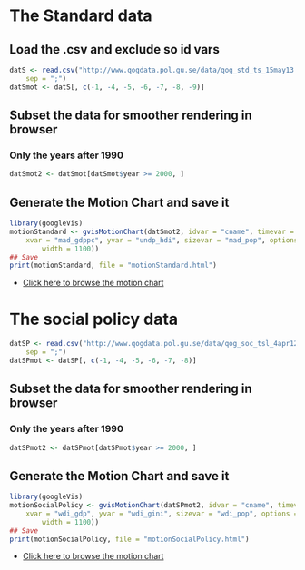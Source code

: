 # The Standard data

## Load the .csv and exclude so id vars


```r
datS <- read.csv("http://www.qogdata.pol.gu.se/data/qog_std_ts_15may13.csv", 
    sep = ";")
datSmot <- datS[, c(-1, -4, -5, -6, -7, -8, -9)]
```


## Subset the data for smoother rendering in browser
### Only the years after 1990

```r
datSmot2 <- datSmot[datSmot$year >= 2000, ]
```


## Generate the Motion Chart and save it

```r
library(googleVis)
motionStandard <- gvisMotionChart(datSmot2, idvar = "cname", timevar = "year", 
    xvar = "mad_gdppc", yvar = "undp_hdi", sizevar = "mad_pop", options = list(height = 900, 
        width = 1100))
## Save
print(motionStandard, file = "motionStandard.html")
```


- [Click here to browse the motion chart](motionStandard.html)


# The social policy data


```r
datSP <- read.csv("http://www.qogdata.pol.gu.se/data/qog_soc_tsl_4apr12.csv", 
    sep = ";")
datSPmot <- datSP[, c(-1, -4, -5, -6, -7, -8)]
```



## Subset the data for smoother rendering in browser
### Only the years after 1990

```r
datSPmot2 <- datSPmot[datSPmot$year >= 2000, ]
```


## Generate the Motion Chart and save it

```r
library(googleVis)
motionSocialPolicy <- gvisMotionChart(datSPmot2, idvar = "cname", timevar = "year", 
    xvar = "wdi_gdp", yvar = "wdi_gini", sizevar = "wdi_pop", options = list(height = 900, 
        width = 1100))
## Save
print(motionSocialPolicy, file = "motionSocialPolicy.html")
```


- [Click here to browse the motion chart](motionSocialPolicy.html)
